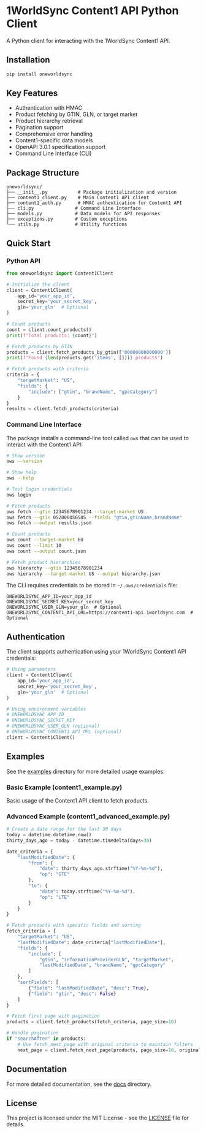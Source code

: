 # 1WorldSync Content1 API Python Client

A Python client for interacting with the 1WorldSync Content1 API.

## Installation

```bash
pip install oneworldsync
```

## Key Features

- Authentication with HMAC
- Product fetching by GTIN, GLN, or target market
- Product hierarchy retrieval
- Pagination support
- Comprehensive error handling
- Content1-specific data models
- OpenAPI 3.0.1 specification support
- Command Line Interface (CLI)

## Package Structure

```
oneworldsync/
├── __init__.py           # Package initialization and version
├── content1_client.py    # Main Content1 API client
├── content1_auth.py      # HMAC authentication for Content1 API
├── cli.py               # Command Line Interface
├── models.py            # Data models for API responses
├── exceptions.py        # Custom exceptions
└── utils.py             # Utility functions
```

## Quick Start

### Python API

```python
from oneworldsync import Content1Client

# Initialize the client
client = Content1Client(
    app_id='your_app_id',
    secret_key='your_secret_key',
    gln='your_gln'  # Optional
)

# Count products
count = client.count_products()
print(f"Total products: {count}")

# Fetch products by GTIN
products = client.fetch_products_by_gtin(['00000000000000'])
print(f"Found {len(products.get('items', []))} products")

# Fetch products with criteria
criteria = {
    "targetMarket": "US",
    "fields": {
        "include": ["gtin", "brandName", "gpcCategory"]
    }
}
results = client.fetch_products(criteria)
```

### Command Line Interface

The package installs a command-line tool called `ows` that can be used to interact with the Content1 API:

```bash
# Show version
ows --version

# Show help
ows --help

# Test login credentials
ows login

# Fetch products
ows fetch --gtin 12345678901234 --target-market US
ows fetch --gtin 052000050585 --fields "gtin,gtinName,brandName"
ows fetch --output results.json

# Count products
ows count --target-market EU
ows count --limit 10
ows count --output count.json

# Fetch product hierarchies
ows hierarchy --gtin 12345678901234
ows hierarchy --target-market US --output hierarchy.json
```

The CLI requires credentials to be stored in `~/.ows/credentials` file:
```
ONEWORLDSYNC_APP_ID=your_app_id
ONEWORLDSYNC_SECRET_KEY=your_secret_key
ONEWORLDSYNC_USER_GLN=your_gln  # Optional
ONEWORLDSYNC_CONTENT1_API_URL=https://content1-api.1worldsync.com  # Optional
```

## Authentication

The client supports authentication using your 1WorldSync Content1 API credentials:

```python
# Using parameters
client = Content1Client(
    app_id='your_app_id',
    secret_key='your_secret_key',
    gln='your_gln'  # Optional
)

# Using environment variables
# ONEWORLDSYNC_APP_ID
# ONEWORLDSYNC_SECRET_KEY
# ONEWORLDSYNC_USER_GLN (optional)
# ONEWORLDSYNC_CONTENT1_API_URL (optional)
client = Content1Client()
```

## Examples

See the [examples](examples/) directory for more detailed usage examples:

### Basic Example (content1_example.py)
Basic usage of the Content1 API client to fetch products.

### Advanced Example (content1_advanced_example.py)
```python
# Create a date range for the last 30 days
today = datetime.datetime.now()
thirty_days_ago = today - datetime.timedelta(days=30)

date_criteria = {
    "lastModifiedDate": {
        "from": {
            "date": thirty_days_ago.strftime("%Y-%m-%d"),
            "op": "GTE"
        },
        "to": {
            "date": today.strftime("%Y-%m-%d"),
            "op": "LTE"
        }
    }
}

# Fetch products with specific fields and sorting
fetch_criteria = {
    "targetMarket": "US",
    "lastModifiedDate": date_criteria["lastModifiedDate"],
    "fields": {
        "include": [
            "gtin", "informationProviderGLN", "targetMarket",
            "lastModifiedDate", "brandName", "gpcCategory"
        ]
    },
    "sortFields": [
        {"field": "lastModifiedDate", "desc": True},
        {"field": "gtin", "desc": False}
    ]
}

# Fetch first page with pagination
products = client.fetch_products(fetch_criteria, page_size=10)

# Handle pagination
if "searchAfter" in products:
    # Use fetch_next_page with original criteria to maintain filters
    next_page = client.fetch_next_page(products, page_size=10, original_criteria=fetch_criteria)
```

## Documentation

For more detailed documentation, see the [docs](docs/) directory.

## License

This project is licensed under the MIT License - see the [LICENSE](LICENSE) file for details.